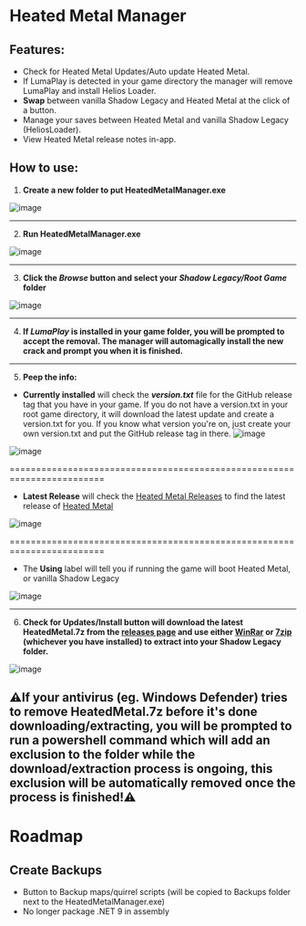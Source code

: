 # Heated Metal Manager


## Features:
- Check for Heated Metal Updates/Auto update Heated Metal.
- If LumaPlay is detected in your game directory the manager will remove LumaPlay and install Helios Loader.
- **Swap** between vanilla Shadow Legacy and Heated Metal at the click of a button.
- Manage your saves between Heated Metal and vanilla Shadow Legacy (HeliosLoader).
- View Heated Metal release notes in-app.


## How to use:

1. **Create a new folder to put HeatedMetalManager.exe**

![image](https://github.com/user-attachments/assets/4a614aab-13cc-4747-8c6b-347fa8f68a84)
****

2. **Run HeatedMetalManager.exe**

![image](https://github.com/user-attachments/assets/c4b563c9-10fd-456c-859d-329be0dec2da)
****

3. **Click the _Browse_ button and select your _Shadow Legacy/Root Game_ folder**

![image](https://github.com/user-attachments/assets/d2751536-4274-4814-a373-16a0d1c53dcf)
****

4. **If _LumaPlay_ is installed in your game folder, you will be prompted to accept the removal. The manager will automagically install the new crack and prompt you when it is finished.**
****

5. **Peep the info:**

- **Currently installed** will check the **_version.txt_** file for the GitHub release tag that you have in your game. If you do not have a version.txt in your root game directory, it will download the latest update and create a version.txt for you. If you know what version you're on, just create your own version.txt and put the GitHub release tag in there.
![image](https://github.com/user-attachments/assets/d54aba02-bde9-42e1-a967-ea0d7620061d)


![image](https://github.com/user-attachments/assets/c1add5d1-afa5-4961-9046-3cc1f56bd259)

========================================================================

- **Latest Release** will check the [Heated Metal Releases](https://github.com/DataCluster0/HeatedMetal/releases) to find the latest release of [Heated Metal](https://github.com/DataCluster0/HeatedMetal/)

![image](https://github.com/user-attachments/assets/645289df-7f3b-4955-b807-aa62a4dcdac5)

========================================================================

- The **Using** label will tell you if running the game will boot Heated Metal, or vanilla Shadow Legacy

![image](https://github.com/user-attachments/assets/90e188f2-8e33-4f59-a081-c480608c361d)
****

6. **Check for Updates/Install button will download the latest HeatedMetal.7z from the [releases page](https://github.com/DataCluster0/HeatedMetal/releases) and use either [WinRar](https://www.rarlab.com/download.htm) or [7zip](https://www.7-zip.org/) (whichever you have installed) to extract into your Shadow Legacy folder.**

![image](https://github.com/user-attachments/assets/79bb33f8-4239-44a6-903d-039d6130fd53)

## **⚠️If your antivirus (eg. Windows Defender) tries to remove HeatedMetal.7z before it's done downloading/extracting, you will be prompted to run a powershell command which will add an exclusion to the folder while the download/extraction process is ongoing, this exclusion will be automatically removed once the process is finished!⚠️**

# Roadmap

## Create Backups
- Button to Backup maps/quirrel scripts (will be copied to Backups folder next to the HeatedMetalManager.exe)
- No longer package .NET 9 in assembly
